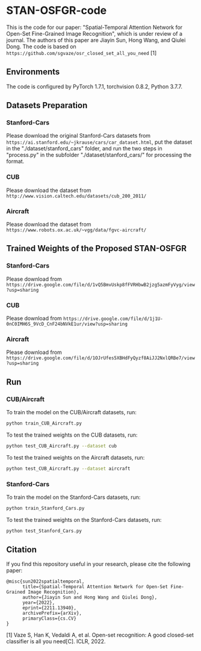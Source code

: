 # STAN-OSFGR-code
This is the code for our paper: "Spatial-Temporal Attention Network for Open-Set Fine-Grained Image Recognition", which is under review of a journal. The authors of this paper are Jiayin Sun, Hong Wang, and Qiulei Dong. The code is based on `https://github.com/sgvaze/osr_closed_set_all_you_need` [1]  

## Environments
The code is configured by PyTorch 1.7.1, torchvision 0.8.2, Python 3.7.7.

## Datasets Preparation  
### Stanford-Cars
Please download the original Stanford-Cars datasets from `https://ai.stanford.edu/~jkrause/cars/car_dataset.html`,  put the dataset in the "./dataset/stanford_cars" folder, and run the two steps in "process.py" in the subfolder "./dataset/stanford_cars/"  for processing the format.

### CUB
Please download the dataset from `http://www.vision.caltech.edu/datasets/cub_200_2011/`

### Aircraft
Please download the dataset from `https://www.robots.ox.ac.uk/~vgg/data/fgvc-aircraft/`

## Trained Weights of the Proposed STAN-OSFGR

### Stanford-Cars
Please download from `https://drive.google.com/file/d/1vQ5BmvUskp8fFVRHbwB2jzg5azmFyVyg/view?usp=sharing`

### CUB
Please download from `https://drive.google.com/file/d/1j1U-0nC0IMH6S_9VcD_CnF24bNVkE1ur/view?usp=sharing`

### Aircraft
Please download from `https://drive.google.com/file/d/1OJrUfes5XBHdFyQyzf8AiJJ2NxlQRBe7/view?usp=sharing`

## Run

### CUB/Aircraft

To train the model on the CUB/Aircraft datasets, run:

```Bash
python train_CUB_Aircraft.py
```

To test the trained weights on the CUB datasets, run:

```Bash
python test_CUB_Aircraft.py --dataset cub
```

To test the trained weights on the Aircraft datasets, run:

```Bash
python test_CUB_Aircraft.py --dataset aircraft
```

### Stanford-Cars

To train the model on the Stanford-Cars datasets, run:

```Bash
python train_Stanford_Cars.py
```

To test the trained weights on the Stanford-Cars datasets, run:

```Bash
python test_Stanford_Cars.py
```
## Citation
If you find this repository useful in your research, please cite the following paper:

    @misc{sun2022spatialtemporal,
          title={Spatial-Temporal Attention Network for Open-Set Fine-Grained Image Recognition}, 
          author={Jiayin Sun and Hong Wang and Qiulei Dong},
          year={2022},
          eprint={2211.13940},
          archivePrefix={arXiv},
          primaryClass={cs.CV}
    }

[1] Vaze S, Han K, Vedaldi A, et al. Open-set recognition: A good closed-set classifier is all you need[C]. ICLR, 2022.
